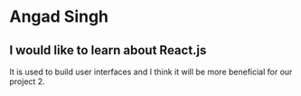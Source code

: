 
  <h1>Angad Singh</>
  
  <h2>I would like to learn about React.js</h2>
  <p>It is used to build user interfaces and I think it will be more beneficial for our project 2.</p>
